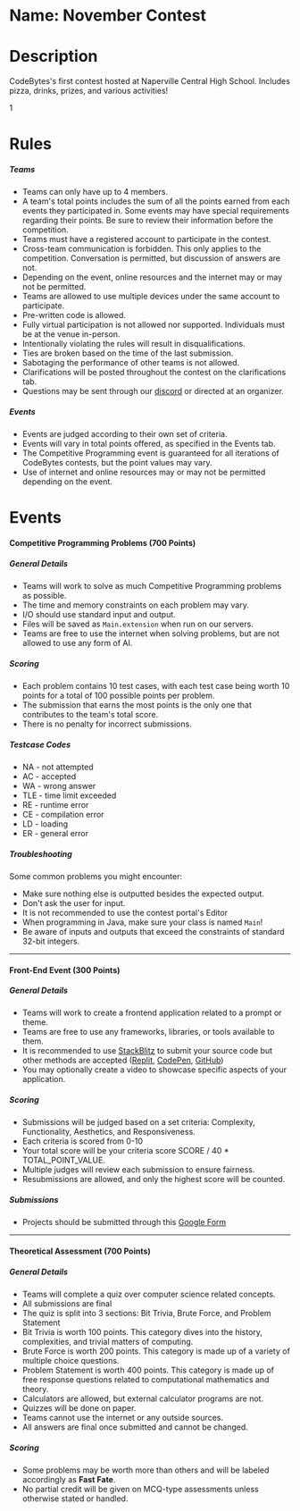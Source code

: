 # Name: November Contest
# Description

CodeBytes's first contest hosted at Naperville Central High School. Includes pizza, drinks, prizes, and various activities!

1

# Rules

##### Teams

- Teams can only have up to 4 members.
- A team's total points includes the sum of all the points earned from each events they participated in. Some events may have special requirements regarding their points. Be sure to review their information before the competition.
- Teams must have a registered account to participate in the contest.
- Cross-team communication is forbidden. This only applies to the competition. Conversation is permitted, but discussion of answers are not.
- Depending on the event, online resources and the internet may or may not be permitted.
- Teams are allowed to use multiple devices under the same account to participate.
- Pre-written code is allowed.
- Fully virtual participation is not allowed nor supported. Individuals must be at the venue in-person.
- Intentionally violating the rules will result in disqualifications.
- Ties are broken based on the time of the last submission.
- Sabotaging the performance of other teams is not allowed.
- Clarifications will be posted throughout the contest on the clarifications tab.
- Questions may be sent through our [discord](https://stackblitz.com) or directed at an organizer.

##### Events

- Events are judged according to their own set of criteria.
- Events will vary in total points offered, as specified in the Events tab.
- The Competitive Programming event is guaranteed for all iterations of CodeBytes contests, but the point values may vary.
- Use of internet and online resources may or may not be permitted depending on the event.

# Events

#### Competitive Programming Problems (700 Points)

##### General Details

- Teams will work to solve as much Competitive Programming problems as possible.
- The time and memory constraints on each problem may vary.
- I/O should use standard input and output.
- Files will be saved as `Main.extension` when run on our servers.
- Teams are free to use the internet when solving problems, but are not allowed to use any form of AI.

##### Scoring

- Each problem contains 10 test cases, with each test case being worth 10 points for a total of 100 possible points per problem.
- The submission that earns the most points is the only one that contributes to the team's total score.
- There is no penalty for incorrect submissions.

##### Testcase Codes

- NA - not attempted
- AC - accepted
- WA - wrong answer
- TLE - time limit exceeded
- RE - runtime error
- CE - compilation error
- LD - loading
- ER - general error

##### Troubleshooting

Some common problems you might encounter:

- Make sure nothing else is outputted besides the expected output.
- Don't ask the user for input.
- It is not recommended to use the contest portal's Editor
- When programming in Java, make sure your class is named `Main`!
- Be aware of inputs and outputs that exceed the constraints of standard 32-bit integers.

---

#### Front-End Event (300 Points)

##### General Details

- Teams will work to create a frontend application related to a prompt or theme.
- Teams are free to use any frameworks, libraries, or tools available to them.
- It is recommended to use [StackBlitz](https://stackblitz.com) to submit your source code but other methods are accepted ([Replit](https://replit.com), [CodePen](https://codepen.io), [GitHub](https://github.com))
- You may optionally create a video to showcase specific aspects of your application.

##### Scoring

- Submissions will be judged based on a set criteria: Complexity, Functionality, Aesthetics, and Responsiveness.
- Each criteria is scored from 0-10
- Your total score will be your criteria score SCORE / 40 \* TOTAL_POINT_VALUE.
- Multiple judges will review each submission to ensure fairness.
- Resubmissions are allowed, and only the highest score will be counted.

##### Submissions

- Projects should be submitted through this [Google Form](https://forms.gle/evArsFjqjccPW6ix8)

---

#### Theoretical Assessment (700 Points)

##### General Details

- Teams will complete a quiz over computer science related concepts.
- All submissions are final
- The quiz is split into 3 sections: Bit Trivia, Brute Force, and Problem Statement
- Bit Trivia is worth 100 points. This category dives into the history, complexities, and trivial matters of computing.
- Brute Force is worth 200 points. This category is made up of a variety of multiple choice questions.
- Problem Statement is worth 400 points. This category is made up of free response questions related to computational mathematics and theory.
- Calculators are allowed, but external calculator programs are not.
- Quizzes will be done on paper.
- Teams cannot use the internet or any outside sources.
- All answers are final once submitted and cannot be changed.

##### Scoring

- Some problems may be worth more than others and will be labeled accordingly as **Fast Fate**.
- No partial credit will be given on MCQ-type assessments unless otherwise stated or handled.
